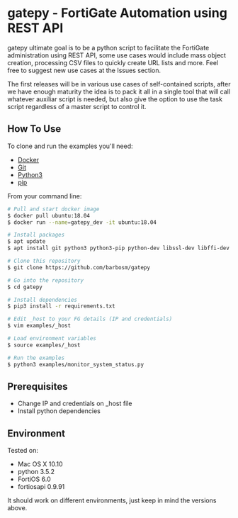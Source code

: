 # gatepy - FortiGate Automation using REST API

gatepy ultimate goal is to be a python script to facilitate the FortiGate administration using REST API, some use cases would include mass object creation, processing CSV files to quickly create URL lists and more. Feel free to suggest new use cases at the Issues section.

The first releases will be in various use cases of self-contained scripts, after we have enough maturity the idea is to pack it all in a single tool that will call whatever auxiliar script is needed, but also give the option to use the task script regardless of a master script to control it.

## How To Use

To clone and run the examples you'll need:
* [Docker](https://www.docker.com/get-started)
* [Git](https://git-scm.com)
* [Python3](https://www.python.org/downloads/)
* [pip](https://pip.pypa.io/en/stable/installing/)

From your command line:

```bash
# Pull and start docker image
$ docker pull ubuntu:18.04
$ docker run --name=gatepy_dev -it ubuntu:18.04

# Install packages
$ apt update
$ apt install git python3 python3-pip python-dev libssl-dev libffi-dev

# Clone this repository
$ git clone https://github.com/barbosm/gatepy

# Go into the repository
$ cd gatepy

# Install dependencies
$ pip3 install -r requirements.txt

# Edit _host to your FG details (IP and credentials)
$ vim examples/_host

# Load environment variables
$ source examples/_host

# Run the examples
$ python3 examples/monitor_system_status.py
```


## Prerequisites

* Change IP and credentials on _host file
* Install python dependencies


## Environment

Tested on:
* Mac OS X 10.10
* python 3.5.2
* FortiOS 6.0
* fortiosapi 0.9.91

It should work on different environments, just keep in mind the versions above.
